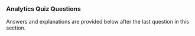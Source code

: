 ### Analytics Quiz Questions

Answers and explanations are provided below after the last question in this
section.

